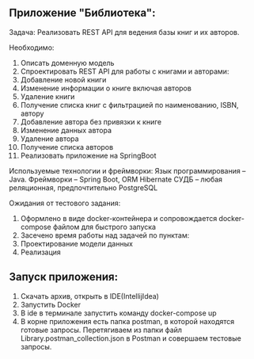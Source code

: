 <h2>Приложение "Библиотека":</h2>
Задача:
Реализовать REST API для ведения базы книг и их авторов.

Необходимо:
1.	Описать доменную модель
2.	Спроектировать REST API для работы с книгами и авторами:
1.	Добавление новой книги
2.	Изменение информации о книге включая авторов
3.	Удаление книги
4.	Получение списка книг с фильтрацией по наименованию, ISBN, автору
5.	Добавление автора без привязки к книге
6.	Изменение данных автора
7.	Удаление автора
8.	Получение списка авторов
3.	Реализовать приложение на SpringBoot

Используемые технологии и фреймворки:
Язык программирования – Java.
Фреймворки – Spring Boot, ORM Hibernate
СУДБ – любая реляционная, предпочтительно PostgreSQL

Ожидания от тестового задания:
1.	Оформлено в виде docker-контейнера и сопровождается docker-compose файлом для быстрого запуска
2.	Засечено время работы над задачей по пунктам:
1.	Проектирование модели данных
2.	Реализация


<h2>Запуск приложения:</h2>
<ol>
    <li>
        Скачать архив, открыть в IDE(IntellijIdea)
    </li>
    <li>
        Запустить Docker
    </li>
    <li>
        В ide в терминале запустить команду docker-compose up
    </li>
    <li>
        В корне приложения есть папка postman, в которой находятся готовые запросы. Перетягиваем из папки файл Library.postman_collection.json в Postman и совершаем тестовые запросы.
    </li>

</ol>



